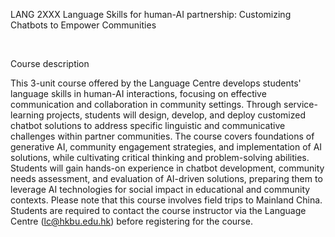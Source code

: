 LANG 2XXX Language Skills for human\-AI partnership: Customizing Chatbots to Empower Communities  

 

Course description 

This 3\-unit course offered by the Language Centre develops students' language skills in human\-AI interactions, focusing on effective communication and collaboration in community settings\. Through service\-learning projects, students will design, develop, and deploy customized chatbot solutions to address specific linguistic and communicative challenges within partner communities\. The course covers foundations of generative AI, community engagement strategies, and implementation of AI solutions, while cultivating critical thinking and problem\-solving abilities\. Students will gain hands\-on experience in chatbot development, community needs assessment, and evaluation of AI\-driven solutions, preparing them to leverage AI technologies for social impact in educational and community contexts\. Please note that this course involves field trips to Mainland China\. Students are required to contact the course instructor via the Language Centre \([lc@hkbu\.edu\.hk](mailto:lc@hkbu.edu.hk)\) before registering for the course\. 

